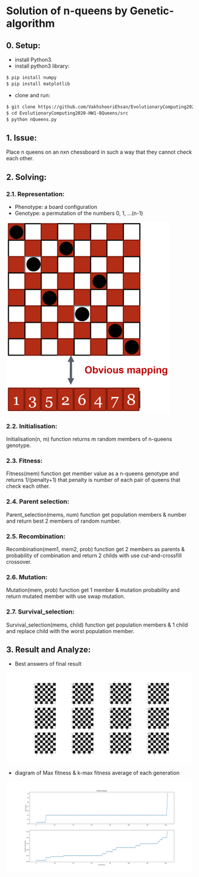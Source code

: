 # Solution of n-queens by Genetic-algorithm

## 0. Setup:
* install Python3.
* install python3 library:
```bash
$ pip install numpy
$ pip install matplotlib
```
* clone and run:
```bash
$ git clone https://github.com/VakhshooriEhsan/EvolutionaryComputing2020-HW1-8Queens.git
$ cd EvolutionaryComputing2020-HW1-8Queens/src
$ python nQueens.py
```

## 1. Issue:
Place n queens on an nxn chessboard in such a way that they cannot check each other.

## 2. Solving:

### 2.1. Representation:
* Phenotype: a board configuration
* Genotype: a permutation of the numbers 0, 1, ...(n-1)

![representation](https://github.com/VakhshooriEhsan/EvolutionaryComputing2020-HW1-8Queens/blob/master/docs/imgs/representation.PNG?raw=true)

### 2.2. Initialisation:
Initialisation(n, m) function returns m random members of n-queens genotype.

### 2.3. Fitness:
Fitness(mem) function get member value as a n-queens genotype and returns 1/(penalty+1) that penalty is number of each pair of queens that check each other.

### 2.4. Parent selection:
Parent_selection(mems, num) function get population members & number and return best 2 members of random number.

### 2.5. Recombination:
Recombination(mem1, mem2, prob) function get 2 members as parents & probability of combination and return 2 childs with use cut-and-crossfill crossover.

### 2.6. Mutation:
Mutation(mem, prob) function get 1 member & mutation probability and return mutated member with use swap mutation.

### 2.7. Survival_selection:
Survival_selection(mems, child) function get population members & 1 child and replace child with the worst population member.

## 3. Result and Analyze:
* Best answers of final result

![representation](https://github.com/VakhshooriEhsan/EvolutionaryComputing2020-HW1-8Queens/blob/master/docs/imgs/Figure_1.png?raw=true)

* diagram of Max fitness & k-max fitness average of each generation

![representation](https://github.com/VakhshooriEhsan/EvolutionaryComputing2020-HW1-8Queens/blob/master/docs/imgs/Figure_2.png?raw=true)
